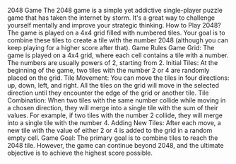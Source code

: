 2048 Game
The 2048 game is a simple yet addictive single-player puzzle game that has taken the internet by storm. It's a great way to challenge yourself mentally and improve your strategic thinking.
How to Play 2048?
The game is played on a 4x4 grid filled with numbered tiles. Your goal is to combine these tiles to create a tile with the number 2048 (although you can keep playing for a higher score after that).
Game Rules
Game Grid: The game is played on a 4x4 grid, where each cell contains a tile with a number. The numbers are usually powers of 2, starting from 2.
Initial Tiles: At the beginning of the game, two tiles with the number 2 or 4 are randomly placed on the grid.
Tile Movement: You can move the tiles in four directions: up, down, left, and right. All the tiles on the grid will move in the selected direction until they encounter the edge of the grid or another tile.
Tile Combination: When two tiles with the same number collide while moving in a chosen direction, they will merge into a single tile with the sum of their values. For example, if two tiles with the number 2 collide, they will merge into a single tile with the number 4.
Adding New Tiles: After each move, a new tile with the value of either 2 or 4 is added to the grid in a random empty cell.
Game Goal: The primary goal is to combine tiles to reach the 2048 tile. However, the game can continue beyond 2048, and the ultimate objective is to achieve the highest score possible.
